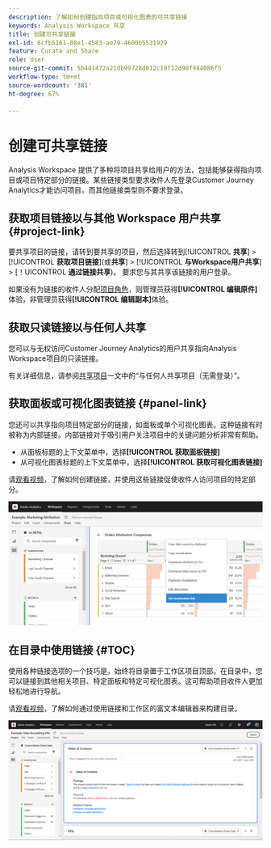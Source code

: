 ```yaml
---
description: 了解如何创建指向项目或可视化图表的可共享链接
keywords: Analysis Workspace 共享
title: 创建可共享链接
exl-id: 6cfb5161-08e1-4583-ae79-4600b5531929
feature: Curate and Share
role: User
source-git-commit: 5b441472a21db99728d012c19f12d98f984086f5
workflow-type: tm+mt
source-wordcount: '381'
ht-degree: 67%

---
```


# 创建可共享链接

Analysis Workspace 提供了多种将项目共享给用户的方法，包括能够获得指向项目或项目特定部分的链接。某些链接类型要求收件人先登录Customer Journey Analytics才能访问项目，而其他链接类型则不要求登录。

## 获取项目链接以与其他 Workspace 用户共享 {#project-link}

要共享项目的链接，请转到要共享的项目，然后选择转到&#x200B;[!UICONTROL **共享**] > [!UICONTROL **获取项目链接**](或&#x200B;**共享**] > [!UICONTROL **与Workspace用户共享**] > [！UICONTROL **通过链接共享**)。 要求您与其共享该链接的用户登录。

如果没有为链接的收件人分配[项目角色](https://experienceleague.adobe.com/docs/analytics/analyze/analysis-workspace/curate-share/share-projects.html?lang=zh-Hans)，则管理员获得&#x200B;**[!UICONTROL 编辑原件]**&#x200B;体验，非管理员获得&#x200B;**[!UICONTROL 编辑副本]**&#x200B;体验。

## 获取只读链接以与任何人共享

您可以与无权访问Customer Journey Analytics的用户共享指向Analysis Workspace项目的只读链接。

有关详细信息，请参阅[共享项目](/help/analysis-workspace/curate-share/share-projects.md)一文中的“与任何人共享项目（无需登录）”。

## 获取面板或可视化图表链接 {#panel-link}

您还可以共享指向项目特定部分的链接，如面板或单个可视化图表。这种链接有时被称为内部链接。内部链接对于吸引用户关注项目中的关键问题分析非常有帮助。

* 从面板标题的上下文菜单中，选择&#x200B;**[!UICONTROL 获取面板链接]**
* 从可视化图表标题的上下文菜单中，选择&#x200B;**[!UICONTROL 获取可视化图表链接]**

请[观看视频](https://experienceleague.adobe.com/docs/analytics-learn/tutorials/analysis-workspace/visualizations/intra-linking-in-analysis-workspace.html?lang=zh-Hans)，了解如何创建链接，并使用这些链接促使收件人访问项目的特定部分。

![在标题上右键单击“获取可视化图表”链接后显示的下拉菜单。](assets/get-viz-link.png)

## 在目录中使用链接 {#TOC}

使用各种链接选项的一个技巧是，始终将目录置于工作区项目顶部。在目录中，您可以链接到其他相关项目、特定面板和特定可视化图表。这可帮助项目收件人更加轻松地进行导航。

请[观看视频](https://experienceleague.adobe.com/docs/analytics-learn/tutorials/analysis-workspace/navigating-workspace-projects/create-a-toc-in-analysis-workspace.html?lang=zh-Hans)，了解如何通过使用链接和工作区的富文本编辑器来构建目录。

![项目目录。](assets/toc.png)
